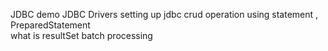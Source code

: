 JDBC demo 
JDBC Drivers 
setting up jdbc 
crud operation using statement , PreparedStatement  
what is resultSet 
batch processing 
